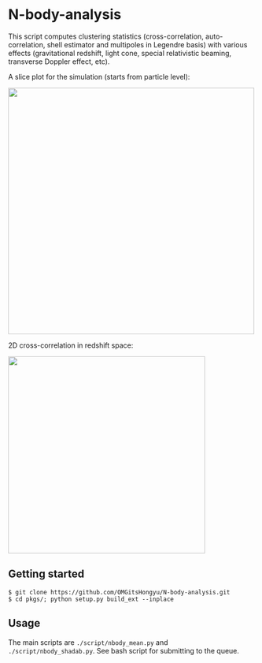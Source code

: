 # N-body-analysis

This script computes clustering statistics (cross-correlation, auto-correlation, shell estimator and multipoles in Legendre basis) with various effects (gravitational redshift, light cone, special relativistic beaming, transverse Doppler effect, etc).

A slice plot for the simulation (starts from particle level):

<img src="https://cloud.githubusercontent.com/assets/6698757/19275240/15c923bc-8fa1-11e6-86d7-d93a75b8056f.png" width="500">

2D cross-correlation in redshift space:

<img src="https://cloud.githubusercontent.com/assets/6698757/19275218/01d4814e-8fa1-11e6-952c-0a6eb507435a.png" width="400">

## Getting started

```
$ git clone https://github.com/OMGitsHongyu/N-body-analysis.git
$ cd pkgs/; python setup.py build_ext --inplace
```

## Usage

The main scripts are `./script/nbody_mean.py` and `./script/nbody_shadab.py`. See bash script for submitting to the queue.
